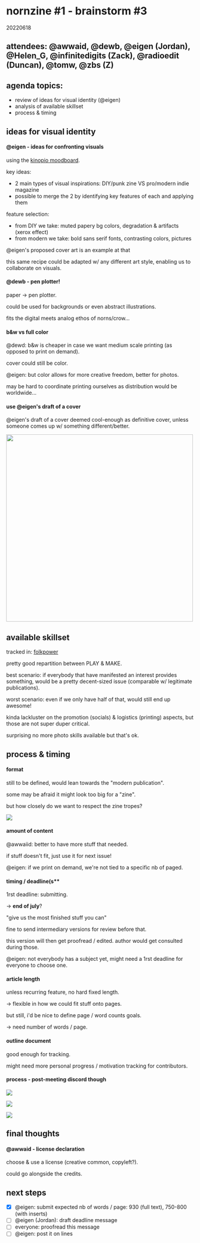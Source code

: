 # nornzine #1 - brainstorm #3
20220618

## attendees: @awwaid, @dewb, @eigen (Jordan), @Helen_G, @infinitedigits (Zack), @radioedit (Duncan), @tomw, @zbs (Z)


## agenda topics:

- review of ideas for visual identity (@eigen)
- analysis of available skillset
- process & timing


## ideas for visual identity

#### @eigen - ideas for confronting visuals

using the [kinopio moodboard](https://kinopio.club/zine-visuals-inspo-D9fKE7O6Cb8Bdl0_qGEnw).

key ideas:
- 2 main types of visual inspirations: DIY/punk zine VS pro/modern indie magazine
- possible to merge the 2 by identifying key features of each and applying them

feature selection:
- from DIY we take: muted papery bg colors, degradation & artifacts (xerox effect)
- from modern we take: bold sans serif fonts, contrasting colors, pictures

@eigen's proposed cover art is an example at that

this same recipe could be adapted w/ any different art style, enabling us to collaborate on visuals.


#### @dewb - pen plotter!

paper -> pen plotter.

could be used for backgrounds or even abstract illustrations.

fits the digital meets analog ethos of norns/crow...


#### b&w vs full color

@dewd: b&w is cheaper in case we want medium scale printing (as opposed to print on demand).

cover could still be color.

@eigen: but color allows for more creative freedom, better for photos.

may be hard to coordinate printing ourselves as distribution would be worldwide...


#### use @eigen's draft of a cover

@eigen's draft of a cover deemed cool-enough as definitive cover, unless someone comes up w/ something different/better.

<img src="./rsc/tilde-cover.png" width="500"/>


## available skillset

tracked in: [folkpower](https://docs.google.com/spreadsheets/d/1wA6_WsowgkyiLR1f6TThoGs416NLUsQ-qwxcYti3vaw/edit#gid=0)

pretty good repartition between PLAY & MAKE.

best scenario: if everybody that have manifested an interest provides something, would be a pretty decent-sized issue (comparable w/ legitimate publications).

worst scenario: even if we only have half of that, would still end up awesome!

kinda lackluster on the promotion (socials) & logistics (printing) aspects, but those are not super duper critical.

surprising no more photo skills available but that's ok.


## process & timing

#### format

still to be defined, would lean towards the "modern publication".

some may be afraid it might look too big for a "zine".

but how closely do we want to respect the zine tropes?

![](./rsc/dimensions.png)


#### amount of content

@awwaiid: better to have more stuff that needed.

if stuff doesn't fit, just use it for next issue!

@eigen: if we print on demand, we're not tied to a specific nb of paged.


#### timing / deadline(s**

1rst deadline: submitting.

-> **end of july**?

"give us the most finished stuff you can"

fine to send intermediary versions for review before that.

this version will then get proofread / edited. author would get consulted during those.

@eigen: not everybody has a subject yet, might need a 1rst deadline for everyone to choose one.


#### article length

unless recurring feature, no hard fixed length.

-> flexible in how we could fit stuff onto pages.

but still, i'd be nice to define page / word counts goals.

-> need number of words / page.


#### outline document

good enough for tracking.

might need more personal progress / motivation tracking for contributors.


#### process - post-meeting discord though

![](./rsc/discord/post_meeting_3_1.png)

![](./rsc/discord/post_meeting_3_2.png)

![](./rsc/discord/post_meeting_3_3.png)


## final thoughts

#### @awwaid - license declaration

choose & use a license (creative common, copyleft?).

could go alongside the credits.



## next steps

* [x] @eigen: submit expected nb of words / page: 930 (full text), 750-800 (with inserts)
* [ ] @eigen (Jordan): draft deadline message
* [ ] everyone: proofread this message
* [ ] @eigen: post it on lines

